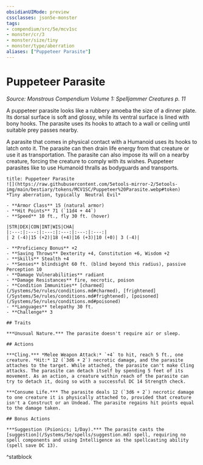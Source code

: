 ```yaml
---
obsidianUIMode: preview
cssclasses: json5e-monster
tags:
- compendium/src/5e/mcv1sc
- monster/cr/3
- monster/size/tiny
- monster/type/aberration
aliases: ["Puppeteer Parasite"]
---
```

# Puppeteer Parasite
*Source: Monstrous Compendium Volume 1: Spelljammer Creatures p. 11*  

A puppeteer parasite looks like a rubbery amoeba the size of a dinner plate. Its dorsal surface is soft and glossy, while its ventral surface is lined with bony hooks. The parasite uses its hooks to attach to a wall or ceiling until suitable prey passes nearby.

A parasite that comes in physical contact with a Humanoid uses its hooks to latch onto it. The parasite can then drain life energy from that creature or use it as transportation. The parasite can also impose its will on a nearby creature, forcing the creature to comply with its wishes. Puppeteer parasites like to use Humanoid thralls as bodyguards and transports.

```ad-statblock
title: Puppeteer Parasite
![](https://raw.githubusercontent.com/5etools-mirror-2/5etools-img/main/bestiary/tokens/MCV1SC/Puppeteer%20Parasite.webp#token)
*Tiny aberration, typically  Neutral Evil*

- **Armor Class** 15 (natural armor)
- **Hit Points** 71 (`11d4 + 44`)
- **Speed** 10 ft., fly 30 ft. (hover)

|STR|DEX|CON|INT|WIS|CHA|
|:---:|:---:|:---:|:---:|:---:|:---:|
| 2 (-4)|15 (+2)|18 (+4)|16 (+3)|10 (+0)| 3 (-4)|

- **Proficiency Bonus** +2
- **Saving Throws** Dexterity +4, Constitution +6, Wisdom +2
- **Skills** Stealth +4
- **Senses** blindsight 60 ft. (blind beyond this radius), passive Perception 10
- **Damage Vulnerabilities** radiant
- **Damage Resistances** fire, necrotic, poison
- **Condition Immunities** [charmed](/Systems/5e/rules/conditions.md#charmed), [frightened](/Systems/5e/rules/conditions.md#frightened), [poisoned](/Systems/5e/rules/conditions.md#poisoned)
- **Languages** telepathy 30 ft.
- **Challenge** 3

## Traits

***Unusual Nature.*** The parasite doesn't require air or sleep.

## Actions

***Cling.*** *Melee Weapon Attack:* `+4` to hit, reach 5 ft., one creature. *Hit:* 12 (`3d6 + 2`) necrotic damage, and the parasite attaches to the target. While attached, the parasite can't make Cling attacks. The parasite can detach itself by spending 5 feet of its movement. As an action, a creature within reach of the parasite can try to detach it, doing so with a successful DC 14 Strength check.

***Consume Life.*** The parasite deals 12 (`3d6 + 2`) necrotic damage to one creature it is physically attached to, provided that creature isn't a Construct or an Undead. The parasite regains hit points equal to the damage taken.

## Bonus Actions

***Suggestion (Psionics; 1/Day).*** The parasite casts the [suggestion](/Systems/5e/spells/suggestion.md) spell, requiring no spell components and using Intelligence as the spellcasting ability (spell save DC 13).
```
^statblock